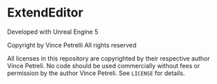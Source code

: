 # ExtendEditor

Developed with Unreal Engine 5
 
Copyright by Vince Petrelli All rights reserved

All licenses in this repository are copyrighted by their respective author Vince Petreli.
No code should be used commercially without fees or permission by the author Vince Petreli. See `LICENSE` for details.
